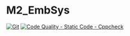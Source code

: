 # M2_EmbSys
[![Git](https://github.com/priyanu15/M2_EmbSys/actions/workflows/git.yml/badge.svg)](https://github.com/priyanu15/M2_EmbSys/actions/workflows/git.yml)
[![Code Quality - Static Code - Cppcheck](https://github.com/priyanu15/M2_EmbSys/actions/workflows/code%20quality-cpp-check.yml/badge.svg)](https://github.com/priyanu15/M2_EmbSys/actions/workflows/code%20quality-cpp-check.yml)
